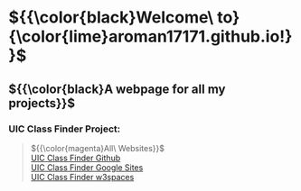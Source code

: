 # ${{\color{black}Welcome\ to\}{\color{lime}aroman17171.github.io!}}$
<!--# Weclome to aroman17171.github.io!-->
## ${{\color{black}A webpage for all my projects}}$

### UIC Class Finder Project:
> ${{\color{magenta}All\ Websites}}$ \
> [UIC Class Finder Github](/uic-class-finder.html) \
> [UIC Class Finder Google Sites](https://sites.google.com/view/uic-class-finder/home) \
> [UIC Class Finder w3spaces](https://aroman17171.w3spaces.com/uic-class-finder.html)


